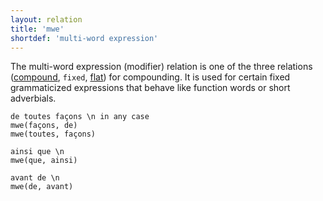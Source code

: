 ```yaml
---
layout: relation
title: 'mwe'
shortdef: 'multi-word expression'
---
```


The multi-word expression (modifier) relation is one of the three
relations ([compound](), `fixed`, [flat]()) for compounding.
It is used for certain fixed grammaticized expressions that behave
like function words or short adverbials. 

~~~ sdparse
de toutes façons \n in any case
mwe(façons, de)
mwe(toutes, façons)
~~~

~~~ sdparse
ainsi que \n 
mwe(que, ainsi)
~~~

~~~ sdparse
avant de \n 
mwe(de, avant)
~~~
